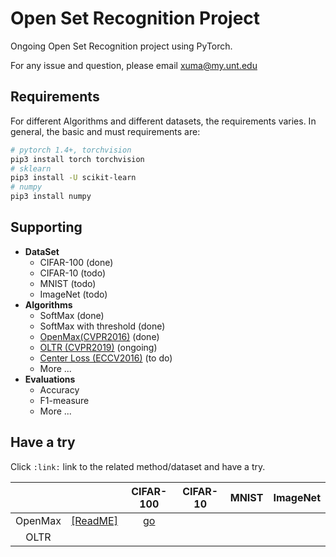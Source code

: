 # Open Set Recognition Project

Ongoing Open Set Recognition project using PyTorch.

For any issue and question, please email [xuma@my.unt.edu](mailto:xuma@my.unt.edu)

## Requirements
For different Algorithms and different datasets, the requirements varies. In general, the basic and must requirements are:
```bash
# pytorch 1.4+, torchvision
pip3 install torch torchvision
# sklearn
pip3 install -U scikit-learn
# numpy
pip3 install numpy
```


## Supporting
* __DataSet__
  * CIFAR-100 (done)
  * CIFAR-10 (todo)
  * MNIST (todo)
  * ImageNet (todo)
* __Algorithms__
  * SoftMax (done)
  * SoftMax with threshold (done)
  * [OpenMax(CVPR2016)](https://www.cv-foundation.org/openaccess/content_cvpr_2016/papers/Bendale_Towards_Open_Set_CVPR_2016_paper.pdf) (done)
  * [OLTR (CVPR2019)](https://openaccess.thecvf.com/content_CVPR_2019/papers/Liu_Large-Scale_Long-Tailed_Recognition_in_an_Open_World_CVPR_2019_paper.pdf) (ongoing)
  * [Center Loss (ECCV2016)](https://ydwen.github.io/papers/WenECCV16.pdf) (to do)
  * More ...
* __Evaluations__
  * Accuracy
  * F1-measure
  * More ...

## Have a try
Click `:link:` link to the related method/dataset and have a try.

|         |  | CIFAR-100 | CIFAR-10 | MNIST | ImageNet |
|:-------:|:------:|:---------:|:--------:|:-----:|:--------:|
| OpenMax |[[ReadME]](https://github.com/13952522076/Open-Set-Recognition/tree/master/OSR/OpenMax) |[go](https://github.com/13952522076/Open-Set-Recognition/blob/master/OSR/OpenMax/cifar100.py)|          |       |          |
| OLTR    |        |           |          |       |          |
 
